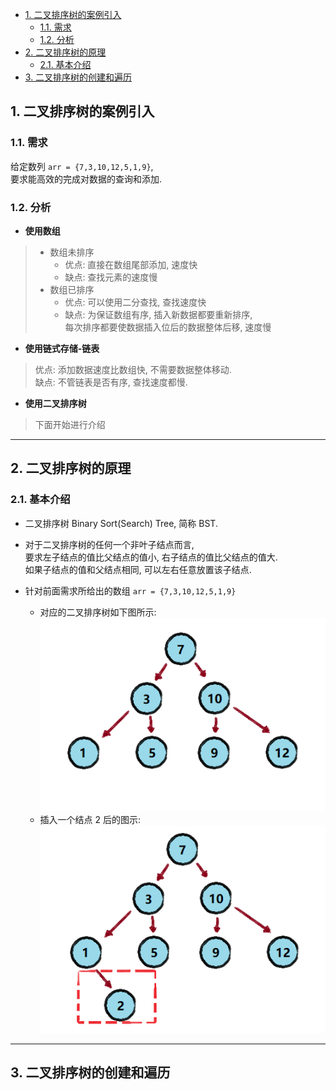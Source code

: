 <!-- TOC -->

- [1. 二叉排序树的案例引入](#1-二叉排序树的案例引入)
  - [1.1. 需求](#11-需求)
  - [1.2. 分析](#12-分析)
- [2. 二叉排序树的原理](#2-二叉排序树的原理)
  - [2.1. 基本介绍](#21-基本介绍)
- [3. 二叉排序树的创建和遍历](#3-二叉排序树的创建和遍历)

<!-- /TOC -->

## 1. 二叉排序树的案例引入

### 1.1. 需求
给定数列 `arr = {7,3,10,12,5,1,9}`,  
要求能高效的完成对数据的查询和添加.

### 1.2. 分析
- **使用数组**    
> - 数组未排序
>   - 优点: 直接在数组尾部添加, 速度快
>   - 缺点: 查找元素的速度慢
> - 数组已排序
>   - 优点: 可以使用二分查找, 查找速度快
>   - 缺点: 为保证数组有序, 插入新数据都要重新排序,   
>     每次排序都要使数据插入位后的数据整体后移, 速度慢

- **使用链式存储-链表**  
> 优点: 添加数据速度比数组快, 不需要数据整体移动.  
> 缺点: 不管链表是否有序, 查找速度都慢.

- **使用二叉排序树**
> 下面开始进行介绍

****

## 2. 二叉排序树的原理

### 2.1. 基本介绍
- 二叉排序树 Binary Sort(Search) Tree, 简称 BST.  

- 对于二叉排序树的任何一个非叶子结点而言,  
  要求左子结点的值比父结点的值小, 右子结点的值比父结点的值大.  
  如果子结点的值和父结点相同, 可以左右任意放置该子结点.

- 针对前面需求所给出的数组 `arr = {7,3,10,12,5,1,9}` 
  - 对应的二叉排序树如下图所示:  
  ![BST1](../99.images/2020-07-08-15-26-48.png)   
  - 插入一个结点 2 后的图示:  
  ![BST2](../99.images/2020-07-08-15-33-19.png)

****

## 3. 二叉排序树的创建和遍历